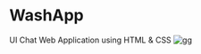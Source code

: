 # WashApp
UI Chat Web Application using HTML &amp; CSS
![gg](https://user-images.githubusercontent.com/79053668/163082032-ff35bf73-9b0e-46cb-bb9f-46a76d56f23f.PNG)
